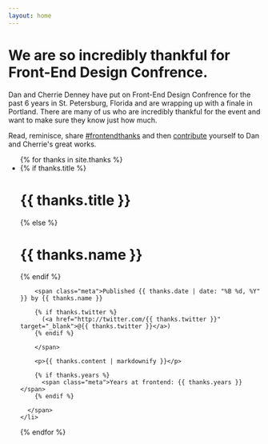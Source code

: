 ```yaml
---
layout: home
---
```


<div class="featured">
  <div class="content">
    <h1>We are so incredibly thankful for Front-End Design Confrence.</h1>
    <p>Dan and Cherrie Denney have put on Front-End Design Confrence for the past 6 years in St. Petersburg, Florida and are wrapping up with a finale in Portland. There are many of us who are incredibly thankful for the event and want to make sure they know just how much.</p>
    <p>Read, reminisce, share <a href="https://twitter.com/hashtag/frontendthanks?f=realtime">#frontendthanks</a> and then <a href="/contribute">contribute</a> yourself to Dan and Cherrie's great works.</p>
  </div>
</div>


<ul class="content">
  {% for thanks in site.thanks %}
    <li>
      <span class="thanks">
        {% if thanks.title %}
          <h1>{{ thanks.title }}</h1>
        {% else %}
          <h1>{{ thanks.name }}</h1>
        {% endif %}

        <span class="meta">Published {{ thanks.date | date: "%B %d, %Y" }} by {{ thanks.name }}

        {% if thanks.twitter %}
          (<a href="http://twitter.com/{{ thanks.twitter }}" target="_blank">@{{ thanks.twitter }}</a>)
        {% endif %}

        </span>

        <p>{{ thanks.content | markdownify }}</p>

        {% if thanks.years %}
          <span class="meta">Years at frontend: {{ thanks.years }}</span>
        {% endif %}

      </span>
    </li>
  {% endfor %}
</ul>
